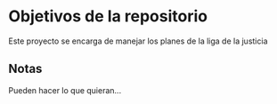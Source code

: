 # Objetivos de la repositorio

Este proyecto se encarga de manejar los planes de la liga de la justicia

## Notas

Pueden hacer lo que quieran...
